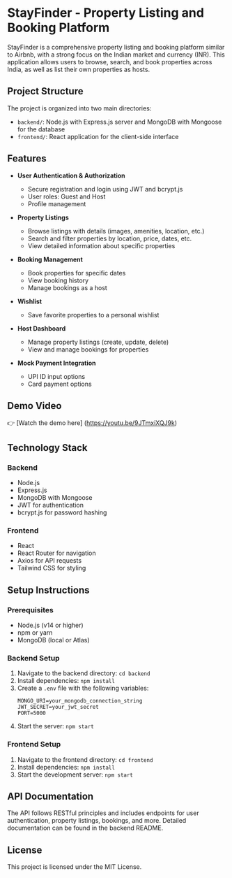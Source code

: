 # StayFinder - Property Listing and Booking Platform

StayFinder is a comprehensive property listing and booking platform similar to Airbnb, with a strong focus on the Indian market and currency (INR). This application allows users to browse, search, and book properties across India, as well as list their own properties as hosts.


## Project Structure

The project is organized into two main directories:

- `backend/`: Node.js with Express.js server and MongoDB with Mongoose for the database
- `frontend/`: React application for the client-side interface

## Features

- **User Authentication & Authorization**
  - Secure registration and login using JWT and bcrypt.js
  - User roles: Guest and Host
  - Profile management

- **Property Listings**
  - Browse listings with details (images, amenities, location, etc.)
  - Search and filter properties by location, price, dates, etc.
  - View detailed information about specific properties

- **Booking Management**
  - Book properties for specific dates
  - View booking history
  - Manage bookings as a host

- **Wishlist**
  - Save favorite properties to a personal wishlist

- **Host Dashboard**
  - Manage property listings (create, update, delete)
  - View and manage bookings for properties

- **Mock Payment Integration**
  - UPI ID input options
  - Card payment options

## Demo Video

👉 [Watch the demo here] (https://youtu.be/9JTmxiXQJ9k)



## Technology Stack

### Backend
- Node.js
- Express.js
- MongoDB with Mongoose
- JWT for authentication
- bcrypt.js for password hashing

### Frontend
- React
- React Router for navigation
- Axios for API requests
- Tailwind CSS for styling

## Setup Instructions

### Prerequisites
- Node.js (v14 or higher)
- npm or yarn
- MongoDB (local or Atlas)

### Backend Setup
1. Navigate to the backend directory: `cd backend`
2. Install dependencies: `npm install`
3. Create a `.env` file with the following variables:
   ```
   MONGO_URI=your_mongodb_connection_string
   JWT_SECRET=your_jwt_secret
   PORT=5000
   ```
4. Start the server: `npm start`

### Frontend Setup
1. Navigate to the frontend directory: `cd frontend`
2. Install dependencies: `npm install`
3. Start the development server: `npm start`

## API Documentation

The API follows RESTful principles and includes endpoints for user authentication, property listings, bookings, and more. Detailed documentation can be found in the backend README.

## License

This project is licensed under the MIT License.
 
 
